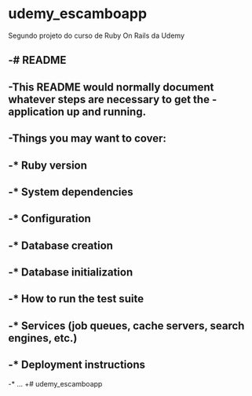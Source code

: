 # udemy_escamboapp
Segundo projeto do curso de Ruby On Rails da Udemy

-# README
-
-This README would normally document whatever steps are necessary to get the
-application up and running.
-
-Things you may want to cover:
-
-* Ruby version
-
-* System dependencies
-
-* Configuration
-
-* Database creation
-
-* Database initialization
-
-* How to run the test suite
-
-* Services (job queues, cache servers, search engines, etc.)
-
-* Deployment instructions
-
-* ...
+# udemy_escamboapp

